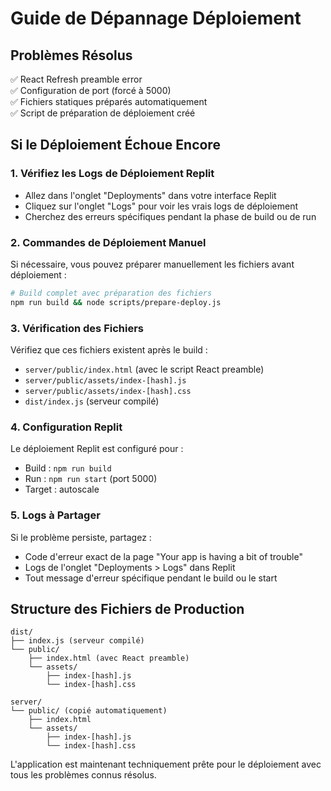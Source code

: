 # Guide de Dépannage Déploiement

## Problèmes Résolus
✅ React Refresh preamble error  
✅ Configuration de port (forcé à 5000)  
✅ Fichiers statiques préparés automatiquement  
✅ Script de préparation de déploiement créé  

## Si le Déploiement Échoue Encore

### 1. Vérifiez les Logs de Déploiement Replit
- Allez dans l'onglet "Deployments" dans votre interface Replit
- Cliquez sur l'onglet "Logs" pour voir les vrais logs de déploiement
- Cherchez des erreurs spécifiques pendant la phase de build ou de run

### 2. Commandes de Déploiement Manuel
Si nécessaire, vous pouvez préparer manuellement les fichiers avant déploiement :

```bash
# Build complet avec préparation des fichiers
npm run build && node scripts/prepare-deploy.js
```

### 3. Vérification des Fichiers
Vérifiez que ces fichiers existent après le build :
- `server/public/index.html` (avec le script React preamble)
- `server/public/assets/index-[hash].js`
- `server/public/assets/index-[hash].css`
- `dist/index.js` (serveur compilé)

### 4. Configuration Replit
Le déploiement Replit est configuré pour :
- Build : `npm run build`
- Run : `npm run start` (port 5000)
- Target : autoscale

### 5. Logs à Partager
Si le problème persiste, partagez :
- Code d'erreur exact de la page "Your app is having a bit of trouble"
- Logs de l'onglet "Deployments > Logs" dans Replit
- Tout message d'erreur spécifique pendant le build ou le start

## Structure des Fichiers de Production
```
dist/
├── index.js (serveur compilé)
└── public/
    ├── index.html (avec React preamble)
    └── assets/
        ├── index-[hash].js
        └── index-[hash].css

server/
└── public/ (copié automatiquement)
    ├── index.html
    └── assets/
        ├── index-[hash].js
        └── index-[hash].css
```

L'application est maintenant techniquement prête pour le déploiement avec tous les problèmes connus résolus.